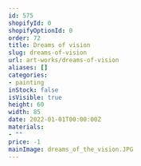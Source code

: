 ```yaml
---
id: 575
shopifyId: 0
shopifyOptionId: 0
order: 72
title: Dreams of vision
slug: dreams-of-vision
url: art-works/dreams-of-vision
aliases: []
categories:
- painting
inStock: false
isVisible: true
height: 60
width: 85
date: 2022-01-01T00:00:00Z
materials:
- ""
price: -1
mainImage: dreams_of_the_vision.JPG
---
```


